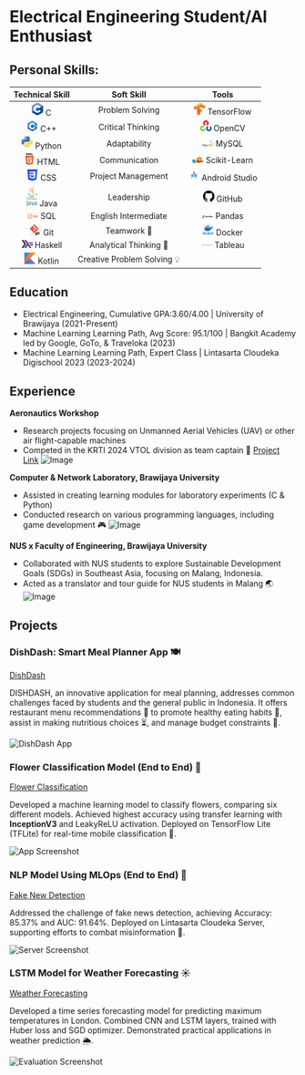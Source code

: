 # Electrical Engineering Student/AI Enthusiast

## Personal Skills:
| Technical Skill | Soft Skill           | Tools           |
|  :---:          |  :---:               |  :---:          | 
| <img src="assets/logos/c-logo.png" width="20"/> C               | Problem Solving      | <img src="assets/logos/tensorflow-logo.png" width="20"/> TensorFlow      |
| <img src="assets/logos/cpp-logo.png" width="20"/> C++             | Critical Thinking    | <img src="assets/logos/opencv-logo.png" width="20"/> OpenCV          |
| <img src="assets/logos/python-logo.png" width="20"/> Python          | Adaptability         | <img src="assets/logos/mysql-logo.png" width="20"/> MySQL           |
| <img src="assets/logos/html-logo.png" width="20"/> HTML            | Communication        | <img src="assets/logos/scikit-learn-logo.png" width="20"/> Scikit-Learn    |
| <img src="assets/logos/css-logo.png" width="20"/> CSS             | Project Management   | <img src="assets/logos/android-studio-logo.png" width="20"/> Android Studio  |
| <img src="assets/logos/java-logo.png" width="20"/> Java            | Leadership           | <img src="assets/logos/github-logo.png" width="20"/> GitHub          |
| <img src="assets/logos/sql-logo.png" width="20"/> SQL             | English Intermediate | <img src="assets/logos/pandas-logo.png" width="20"/> Pandas          |
| <img src="assets/logos/git-logo.png" width="20"/> Git             | Teamwork 🤝           | <img src="assets/logos/docker-logo.png" width="20"/> Docker          |
| <img src="assets/logos/haskell-logo.png" width="20"/> Haskell         | Analytical Thinking 🧠 | <img src="assets/logos/tableau-logo.png" width="20"/> Tableau         |
| <img src="assets/logos/kotlin-logo.png" width="20"/> Kotlin          | Creative Problem Solving 💡 |                 |

## Education
- Electrical Engineering, Cumulative GPA:3.60/4.00 | University of Brawijaya (2021-Present)	 			        		
- Machine Learning Learning Path, Avg Score: 95.1/100 | Bangkit Academy led by Google, GoTo, & Traveloka (2023)
- Machine Learning Learning Path, Expert Class | Lintasarta Cloudeka Digischool 2023 (2023-2024)

## Experience
**Aeronautics Workshop**
- Research projects focusing on Unmanned Aerial Vehicles (UAV) or other air flight-capable machines
- Competed in the KRTI 2024 VTOL division as team captain 🚁
[Project Link]()
![Image]()

**Computer & Network Laboratory, Brawijaya University**
- Assisted in creating learning modules for laboratory experiments (C & Python)
- Conducted research on various programming languages, including game development 🎮
![Image]()

**NUS x Faculty of Engineering, Brawijaya University**
- Collaborated with NUS students to explore Sustainable Development Goals (SDGs) in Southeast Asia, focusing on Malang, Indonesia.
- Acted as a translator and tour guide for NUS students in Malang 🌏
![Image]()

## Projects
### DishDash: Smart Meal Planner App 🍽️
[DishDash](https://github.com/ArkZ10/DishDash-Model)

DISHDASH, an innovative application for meal planning, addresses common challenges faced by students and the general public in Indonesia. It offers restaurant menu recommendations 🍱 to promote healthy eating habits 💪, assist in making nutritious choices ⏳, and manage budget constraints 💸.

![DishDash App](/assets/img/dishdash_app.jpeg)

### Flower Classification Model (End to End) 🌸
[Flower Classification](https://github.com/ArkZ10/Plant-Classification)

Developed a machine learning model to classify flowers, comparing six different models. Achieved highest accuracy using transfer learning with **InceptionV3** and LeakyReLU activation. Deployed on TensorFlow Lite (TFLite) for real-time mobile classification 📱.

![App Screenshot](/assets/img/flower_app.jpeg)

### NLP Model Using MLOps (End to End) 📰
[Fake New Detection](https://github.com/ArkZ10/Fake-News-Detection)

Addressed the challenge of fake news detection, achieving Accuracy: 85.37% and AUC: 91.64%. Deployed on Lintasarta Cloudeka Server, supporting efforts to combat misinformation 🚫.

![Server Screenshot](/assets/img/server.jpeg)

### LSTM Model for Weather Forecasting ☀️
[Weather Forecasting](https://github.com/ArkZ10/Weather-Prediction-LSTM)

Developed a time series forecasting model for predicting maximum temperatures in London. Combined CNN and LSTM layers, trained with Huber loss and SGD optimizer. Demonstrated practical applications in weather prediction 🌦️.

![Evaluation Screenshot](/assets/img/prediction.jpeg)
